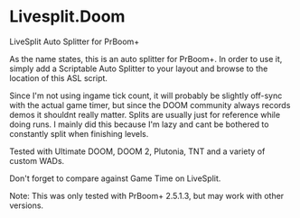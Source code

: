 # Livesplit.Doom
LiveSplit Auto Splitter for PrBoom+

As the name states, this is an auto splitter for PrBoom+. In order to use it, simply add a Scriptable Auto Splitter to your layout and browse to the location of this ASL script.

Since I'm not using ingame tick count, it will probably be slightly off-sync with the actual game timer, but since the DOOM community always records demos it shouldnt really matter. Splits are usually just for reference while doing runs. I mainly did this because I'm lazy and cant be bothered to constantly split when finishing levels.

Tested with Ultimate DOOM, DOOM 2, Plutonia, TNT and a variety of custom WADs.

Don't forget to compare against Game Time on LiveSplit.

Note: This was only tested with PrBoom+ 2.5.1.3, but may work with other versions.
